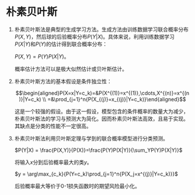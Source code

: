 # 朴素贝叶斯

1. 朴素贝叶斯法是典型的生成学习方法。生成方法由训练数据学习联合概率分布$P(X, Y)$，然后球的后验概率分布$P(Y|X)$。具体来说，利用训练数据学习$P(X|Y)$和$P(Y)$的估计得到联合概率分布：

    $P(X, Y) = P(Y)P(X|Y)$。
    
    概率估计方法可以是极大似然估计或贝叶斯估计。

2. 朴素贝叶斯方法的基本假设是条件独立性：

    $$\begin{aligned}P(X=x|Y=c_k)=&P(X^{(1)}=x^{(1)},\cdots,X^{(n)}=x^{(n)}|Y=c_k) \\ =&\prod_{j=1}^n{P(X_{(j)}=x_{(j)}|Y=c_k)}\end{aligned}$$

    这是一个较强的假设。由于这一假设，模型包含的条件概率的数量大为减少，朴素贝叶斯法的学习与预测大为简化。因而朴素贝叶斯法高效，且易于实现。其缺点是分类的性能不一定很高。

3. 朴素贝叶斯法利用贝叶斯定理与学到的联合概率模型进行分类预测。

    $P(Y|X) = \frac{P(X,Y)}{P(X)}=\frac{P(Y)P(X|Y)}{\sum_YP(Y)P(X|Y)}$

    将输入$x$分到后验概率最大的类$y$。

    $y = \arg\max_{c_k}{P(Y=c_k)\prod_{j=1}^n{P(X_j=x^{(j)}|Y=c_k)}}$

    后验概率最大等价于0-1损失函数时的期望风险最小化。
